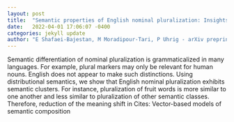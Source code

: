 ```yaml
---
layout: post
title:  "Semantic properties of English nominal pluralization: Insights from word embeddings"
date:   2022-04-01 17:06:07 -0400
categories: jekyll update
author: "E Shafaei-Bajestan, M Moradipour-Tari, P Uhrig - arXiv preprint arXiv , 2022"
---
```

Semantic differentiation of nominal pluralization is grammaticalized in many languages. For example, plural markers may only be relevant for human nouns. English does not appear to make such distinctions. Using distributional semantics, we show that English nominal pluralization exhibits semantic clusters. For instance, pluralization of fruit words is more similar to one another and less similar to pluralization of other semantic classes. Therefore, reduction of the meaning shift in Cites: Vector-based models of semantic composition